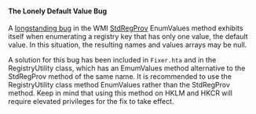 
#### The Lonely Default Value Bug

A [longstanding bug] in the WMI [StdRegProv] EnumValues method exhibits itself when enumerating a registry key that has only one value, the default value. In this situation, the resulting names and values arrays may be null.  

A solution for this bug has been included in `Fixer.hta` and in the RegistryUtility class, which has an EmumValues method alternative to the StdRegProv method of the same name. It is recommended to use the RegistryUtility class method EnumValues rather than the StdRegProv method. Keep in mind that using this method on HKLM and HKCR will require elevated privileges for the fix to take effect.  

[longstanding bug]: https://groups.google.com/forum/#!topic/microsoft.public.win32.programmer.wmi/10wMqGWIfms
[StdRegProv]: https://docs.microsoft.com/en-us/previous-versions/windows/desktop/regprov/stdregprov